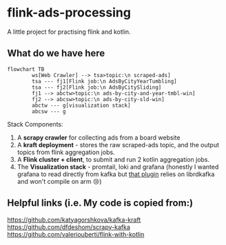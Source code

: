 # flink-ads-processing
A little project for practising flink and kotlin.

## What do we have here
```mermaid
flowchart TB
        ws[Web Crawler] --> tsa>topic:\n scraped-ads]
        tsa --- fj1[Flink job:\n AdsByCityYearTumbling]
        tsa --- fj2[Flink job:\n AdsByCitySliding]
        fj1 --> abctw>topic:\n ads-by-city-and-year-tmbl-win]
        fj2 --> abcsw>topic:\n ads-by-city-sld-win]
        abctw --- g[visualization stack]
        abcsw --- g
```
Stack Components:
1. A **scrapy crawler** for collecting ads from a board website
2. A **kraft deployment** - stores the raw scraped-ads topic, and the output topics from flink aggregation jobs.
3. A **Flink cluster + client**, to submit and run 2 kotlin aggregation jobs.
4. The **Visualization stack** - promtail, loki and grafana (honestly I wanted grafana to read directly from kafka but [that plugin](https://github.com/hoptical/grafana-kafka-datasource) relies on librdkafka and won't compile on arm :cry:)

## Helpful links (i.e. My code is copied from:)
https://github.com/katyagorshkova/kafka-kraft
https://github.com/dfdeshom/scrapy-kafka
https://github.com/valeriouberti/flink-with-kotlin



